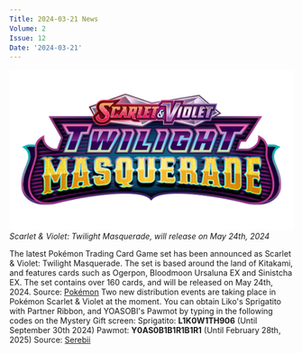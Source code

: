 ```yaml
---
Title: 2024-03-21 News
Volume: 2
Issue: 12
Date: '2024-03-21'
---
```


[![Scarlet & Violet: Twilight Masquerade, will release on May 24th, 2024](/web/images/scarlet-violet-twilight-masquerade-will-release-on-may-24th-2024.png)](/web/images/scarlet-violet-twilight-masquerade-will-release-on-may-24th-2024.png)*Scarlet & Violet: Twilight Masquerade, will release on May 24th, 2024*

The latest Pokémon Trading Card Game set has been announced as Scarlet & Violet: Twilight Masquerade. The set is based around the land of Kitakami, and features cards such as Ogerpon, Bloodmoon Ursaluna EX and Sinistcha EX. The set contains over 160 cards, and will be released on May 24th, 2024.
Source: [Pokémon](https://www.pokemon.com/us/pokemon-news/ogerpon-debuts-in-the-pokemon-tcg-scarlet-violet-twilight-masquerade-expansion)
Two new distribution events are taking place in Pokémon Scarlet & Violet at the moment. You can obtain Liko's Sprigatito with Partner Ribbon, and YOASOBI's Pawmot by typing in the following codes on the Mystery Gift screen:
Sprigatito: **L1K0W1TH906** (Until September 30th 2024)
Pawmot: **Y0AS0B1B1R1B1R1** (Until February 28th, 2025)
Source: [Serebii](https://www.serebii.net/events/)